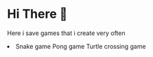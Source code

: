 # Hi There 👋
<p>
  Here i save games that i create very often
  <li>
    Snake game
    Pong game
    Turtle crossing game
  </li>
</p>
